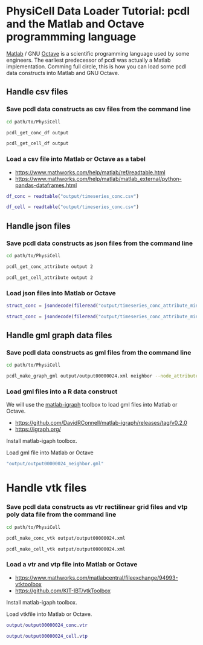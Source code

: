 # PhysiCell Data Loader Tutorial: pcdl and the Matlab and Octave programmming language

[Matlab](https://www.mathworks.com/products/matlab.html) / GNU [Octave](https://octave.org/)
is a scientific programming language used by some engineers.
The earliest predecessor of pcdl was actually a Matlab implementation.
Comming full circle, this is how you can load some pcdl data constructs into Matlab and GNU Octave.

<!-- bue 20240903: could someone test and update who actuallty knows matlab or octave? -->


## Handle csv files

### Save pcdl data constructs as csv files from the command line

```bash
cd path/to/PhysiCell
```
```bash
pcdl_get_conc_df output
```
```bash
pcdl_get_cell_df output
```

### Load a csv file into Matlab or Octave as a tabel

+ https://www.mathworks.com/help/matlab/ref/readtable.html
+ https://www.mathworks.com/help/matlab/matlab_external/python-pandas-dataframes.html

```matlab
df_conc = readtable("output/timeseries_conc.csv")
```
```matlab
df_cell = readtable("output/timeseries_conc.csv")
```



## Handle json files

### Save pcdl data constructs as json files from the command line

```bash
cd path/to/PhysiCell
```
```bash
pcdl_get_conc_attribute output 2
```
```bash
pcdl_get_cell_attribute output 2
```

### Load json files into Matlab or Octave

```matlab
struct_conc = jsondecode(fileread("output/timeseries_conc_attribute_minmax.json"))
```
```matlab
struct_conc = jsondecode(fileread("output/timeseries_conc_attribute_minmax.json"))
```


## Handle gml graph data files

### Save pcdl data constructs as gml files from the command line

```bash
cd path/to/PhysiCell
```
```bash
pcdl_make_graph_gml output/output00000024.xml neighbor --node_attribute cell_type dead oxygen pressure
```

### Load gml files into a R data construct

We will use the [matlab-igraph](https://www.mathworks.com/matlabcentral/fileexchange/159001-matlab-igraph) toolbox to load gml files into Matlab or Octave.
+ https://github.com/DavidRConnell/matlab-igraph/releases/tag/v0.2.0
+ https://igraph.org/

Install matlab-igaph toolbox.

Load gml file into Matlab or Octave

```matlab
"output/output00000024_neighbor.gml"
```


# Handle vtk files

### Save pcdl data constructs as vtr rectilinear grid files and vtp poly data file from the command line

```bash
cd path/to/PhysiCell
```
```bash
pcdl_make_conc_vtk output/output00000024.xml
```
```bash
pcdl_make_cell_vtk output/output00000024.xml
```

### Load a vtr and vtp file into Matlab or Octave

+ https://www.mathworks.com/matlabcentral/fileexchange/94993-vtktoolbox
+ https://github.com/KIT-IBT/vtkToolbox

Install matlab-igaph toolbox.

Load vtkfile into Matlab or Octave.

```matlab
output/output00000024_conc.vtr
```
```matlab
output/output00000024_cell.vtp
```
